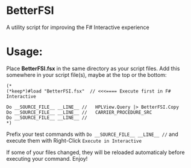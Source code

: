# BetterFSI
A utility script for improving the F# Interactive experience

# Usage:
Place **BetterFSI.fsx** in the same directory as your script files.
Add this somewhere in your script file(s), maybe at the top or the bottom:

```F#
(*          
(*keep*)#load "BetterFSI.fsx"  // <<<==== Execute first in F# Interactive

Do __SOURCE_FILE__ __LINE__ //   HPLView.Query |> BetterFSI.Copy 
Do __SOURCE_FILE__ __LINE__ //   CARRIER_PROCEDURE_SRC
Do __SOURCE_FILE__ __LINE__ //
*)
```

Prefix your test commands with `Do __SOURCE_FILE__ __LINE__ //`
and execute them with Right-Click `Execute in Interactive`

If some of your files changed, they will be reloaded automaticaly before executing your command.
Enjoy!
